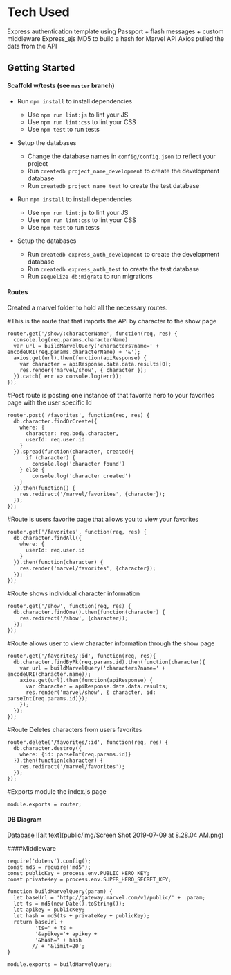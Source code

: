 # Tech Used

Express authentication template using Passport + flash messages + custom middleware
Express_ejs 
MD5 to build a hash for Marvel API
Axios pulled the data from the API 
## Getting Started

#### Scaffold w/tests (see `master` branch)

* Run `npm install` to install dependencies
  * Use `npm run lint:js` to lint your JS
  * Use `npm run lint:css` to lint your CSS
  * Use `npm test` to run tests
* Setup the databases
  * Change the database names in `config/config.json` to reflect your project
  * Run `createdb project_name_development` to create the development database
  * Run `createdb project_name_test` to create the test database



* Run `npm install` to install dependencies
  * Use `npm run lint:js` to lint your JS
  * Use `npm run lint:css` to lint your CSS
  * Use `npm test` to run tests
* Setup the databases
  * Run `createdb express_auth_development` to create the development database
  * Run `createdb express_auth_test` to create the test database
  * Run `sequelize db:migrate` to run migrations

#### Routes

Created a marvel folder to hold all the necessary routes. 


#This is the route that that imports the API by character to the show page 

```
router.get('/show/:characterName', function(req, res) {
  console.log(req.params.characterName)
  var url = buildMarvelQuery('characters?name=' + encodeURI(req.params.characterName) + '&'); 
  axios.get(url).then(function(apiResponse) {
    var character = apiResponse.data.data.results[0];
    res.render('marvel/show', { character });
  }).catch( err => console.log(err));
});
```
#Post route is posting one instance of that favorite hero to your favorites page with the user specific Id

```
router.post('/favorites', function(req, res) {
  db.character.findOrCreate({
    where: {
      character: req.body.character,
      userId: req.user.id
    }
  }).spread(function(character, created){
      if (character) {
        console.log('character found')
    } else {
        console.log('character created')
    }
  }).then(function() {
    res.redirect('/marvel/favorites', {character});
  });
});
```
#Route is users favorite page that allows you to view your favorites
```
router.get('/favorites', function(req, res) {
  db.character.findAll({
    where: {
      userId: req.user.id
    }
  }).then(function(character) {
    res.render('marvel/favorites', {character});
  });
});
```
#Route shows individual character information
```
router.get('/show', function(req, res) {
  db.character.findOne().then(function(character) {
    res.redirect('/show', {character});
  });
});
```
#Route allows user to view character information through the show page
```
router.get('/favorites/:id', function(req, res){
  db.character.findByPk(req.params.id).then(function(character){
    var url = buildMarvelQuery('characters?name=' + encodeURI(character.name)); 
    axios.get(url).then(function(apiResponse) {
      var character = apiResponse.data.data.results;
      res.render('marvel/show', { character, id: parseInt(req.params.id)});
    });
  });
});
```
#Route Deletes characters from users favorites
```
router.delete('/favorites/:id', function(req, res) {
  db.character.destroy({
    where: {id: parseInt(req.params.id)}
  }).then(function(character) {
    res.redirect('/marvel/favorites');
  });   
});
```
#Exports module the index.js page
```
module.exports = router;
```

#### DB Diagram

[Database](https://dbdiagram.io/d)
![alt text](public/img/Screen Shot 2019-07-09 at 8.28.04 AM.png)


####Middleware


```
require('dotenv').config();
const md5 = require('md5');
const publicKey = process.env.PUBLIC_HERO_KEY;
const privateKey = process.env.SUPER_HERO_SECRET_KEY; 

function buildMarvelQuery(param) {
  let baseUrl = 'http://gateway.marvel.com/v1/public/' +  param;
  let ts = md5(new Date().toString());
  let apikey = publicKey;
  let hash = md5(ts + privateKey + publicKey);
  return baseUrl + 
         'ts=' + ts +
         '&apikey='+ apikey +
         '&hash=' + hash
        // + '&limit=20';
}

module.exports = buildMarvelQuery;
````
